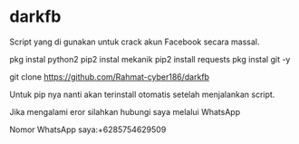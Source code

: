# darkfb
Script yang di gunakan untuk crack akun Facebook secara massal.

pkg instal python2
pip2 instal mekanik
pip2 install requests
pkg instal git -y

git clone https://github.com/Rahmat-cyber186/darkfb

Untuk pip nya nanti akan terinstall otomatis setelah menjalankan script.


Jika mengalami eror silahkan hubungi saya melalui WhatsApp

Nomor WhatsApp saya:+6285754629509
